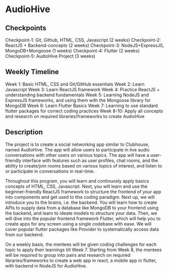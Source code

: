# AudioHive
## Checkpoints
Checkpoint-1: Git, Github, HTML, CSS, Javascript (2 weeks)
Checkpoint-2: ReactJS + Backend-concepts (2 weeks)
Checkpoint-3: NodeJS+ExpressJS, MongoDB+Mongoose (1 weeks)
Checkpoint-4: Flutter (2 weeks)
Checkpoint-5: AudioHive Project (3 weeks)

## Weekly Timeline
Week 1: Basic HTML, CSS and Git/GitHub essentials
Week 2: Learn Javascript
Week 3: Learn ReactJS framework
Week 4: Practice ReactJS + understanding backend fundamentals 
Week 5: Learning NodeJS and ExpressJS frameworks, and using them with the Mongoose library for MongoDB
Week 6: Learn Flutter Basics
Week 7: Learning to use standard flutter packages for correct coding practices 
Week 8-10: Apply all concepts and research on required libraries/frameworks to create AudioHive 

## Description
The project is to create a social networking app similar to Clubhouse, named AudioHive. The app will allow users to participate in live audio conversations with other users on various topics. The app will have a user-friendly interface with features such as user profiles, chat rooms, and the ability to create/join rooms based on various topics of interest, and listen to or participate in conversations in real-time.  

Throughout this program, you will learn and continuosly apply basics concepts of HTML, CSS, Javascript. Next, you will learn and use the beginner-friendly ReactJS framework to structure the frontend of your app into components and get used to this coding paradigm. Next up, we will introduce you to the brains, i.e. the backend. You will learn how to create APIs to supply data from a database like MongoDB to your frontend using the backend, and learn to ideate models to structure your data. Then, we will dive into the popular frontend framework Flutter, which will help you to create apps for any screen using a single codebase with ease. We will cover popular flutter packages like Provider to systematically access data from our backend. 

On a weekly basis, the mentees will be given coding challenges for each topic to apply their learnings till Week 7. Starting from Week 8, the mentees will be required to group into pairs and research on required libraries/frameworks to create a web app in react, a mobile app in flutter, with backend in NodeJS for AudioHive.